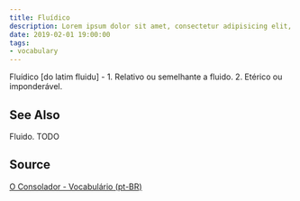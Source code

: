```yaml
---
title: Fluídico
description: Lorem ipsum dolor sit amet, consectetur adipisicing elit, sed do eiusmod tempor incididunt ut labore et dolore magna aliqua.  TODO
date: 2019-02-01 19:00:00
tags:
- vocabulary
---
```


Fluídico [do latim fluidu] - 1. Relativo ou semelhante a fluido. 2. Etérico ou imponderável.

## See Also
Fluido.
TODO

## Source
[O Consolador - Vocabulário (pt-BR)](http://www.oconsolador.com.br/linkfixo/vocabulario/principal.html)



